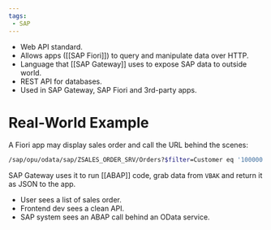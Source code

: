 ```yaml
---
tags:
 - SAP
---
```


- Web API standard.
- Allows apps ([[SAP Fiori]]) to query and manipulate data over HTTP.
- Language that [[SAP Gateway]] uses to expose SAP data to outside world.
- REST API for databases.
- Used in SAP Gateway, SAP Fiori and 3rd-party apps.
# Real-World Example

A Fiori app may display sales order and call the URL behind the scenes:

```bash
/sap/opu/odata/sap/ZSALES_ORDER_SRV/Orders?$filter=Customer eq '100000'
```

SAP Gateway uses it to run [[ABAP]] code, grab data from `VBAK` and return it as JSON to the app.

- User sees a list of sales order.
- Frontend dev sees a clean API.
- SAP system sees an ABAP call behind an OData service.